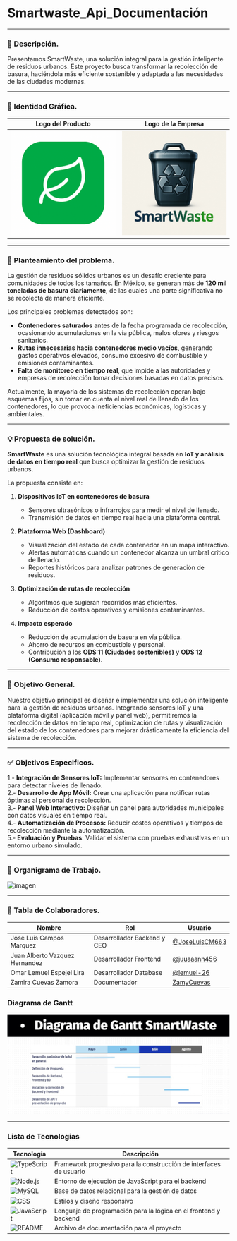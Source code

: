 # Smartwaste_Api_Documentación
<HR>

### 📌 Descripción.
Presentamos SmartWaste, una solución integral para la gestión inteligente de residuos urbanos. Este proyecto busca transformar la recolección de basura, haciéndola más eficiente sostenible y adaptada a las necesidades de las ciudades modernas.
<HR>

### 🏢 Identidad Gráfica.

| Logo del Producto | Logo de la Empresa |
|-----------------------|---------------------|
| ![producto](https://github.com/juuaaann456/imagenes/blob/60d686ad19d3823662800c36d28a34da9b9a95bd/imagenes/logoo.png) | ![empresa](https://github.com/juuaaann456/imagenes/blob/60d686ad19d3823662800c36d28a34da9b9a95bd/imagenes/Imagen%20de%20WhatsApp%202025-08-18%20a%20las%2017.13.11_fc17be83.jpg) |
<HR>

### 📝 Planteamiento del problema.
La gestión de residuos sólidos urbanos es un desafío creciente para comunidades de todos los tamaños. En México, se generan más de **120 mil toneladas de basura diariamente**, de las cuales una parte significativa no se recolecta de manera eficiente.  

Los principales problemas detectados son:  
- **Contenedores saturados** antes de la fecha programada de recolección, ocasionando acumulaciones en la vía pública, malos olores y riesgos sanitarios.  
- **Rutas innecesarias hacia contenedores medio vacíos**, generando gastos operativos elevados, consumo excesivo de combustible y emisiones contaminantes.  
- **Falta de monitoreo en tiempo real**, que impide a las autoridades y empresas de recolección tomar decisiones basadas en datos precisos.  

Actualmente, la mayoría de los sistemas de recolección operan bajo esquemas fijos, sin tomar en cuenta el nivel real de llenado de los contenedores, lo que provoca ineficiencias económicas, logísticas y ambientales.  
<HR>

### 💡 Propuesta de solución.
**SmartWaste** es una solución tecnológica integral basada en **IoT y análisis de datos en tiempo real** que busca optimizar la gestión de residuos urbanos.  

La propuesta consiste en:  
1. **Dispositivos IoT en contenedores de basura**  
   - Sensores ultrasónicos o infrarrojos para medir el nivel de llenado.  
   - Transmisión de datos en tiempo real hacia una plataforma central.  

2. **Plataforma Web (Dashboard)**  
   - Visualización del estado de cada contenedor en un mapa interactivo.  
   - Alertas automáticas cuando un contenedor alcanza un umbral crítico de llenado.  
   - Reportes históricos para analizar patrones de generación de residuos.  

3. **Optimización de rutas de recolección**  
   - Algoritmos que sugieran recorridos más eficientes.  
   - Reducción de costos operativos y emisiones contaminantes.  

4. **Impacto esperado**  
   - Reducción de acumulación de basura en vía pública.  
   - Ahorro de recursos en combustible y personal.  
   - Contribución a los **ODS 11 (Ciudades sostenibles)** y **ODS 12 (Consumo responsable)**.  
<HR>

### 🎯 Objetivo General.
Nuestro objetivo principal es diseñar e implementar una solución inteligente para la gestión de residuos urbanos. Integrando sensores IoT y una plataforma digital (aplicación móvil y panel web), permitiremos la recolección de datos en tiempo real, optimización de rutas y visualización del estado de los contenedores para mejorar drásticamente la eficiencia del sistema de recolección.
<HR>

### ✅ Objetivos Especificos.

1.- **Integración de Sensores IoT:** Implementar sensores en contenedores para detectar niveles de llenado. <br>
2.- **Desarrollo de App Móvil:** Crear una aplicación para notificar rutas óptimas al personal de recolección. <br>
3.- **Panel Web Interactivo:** Diseñar un panel para autoridades municipales con datos visuales en tiempo real. <br>
4.- **Automatización de Procesos:** Reducir costos operativos y tiempos de recolección mediante la automatización.<br>
5.- **Evaluación y Pruebas**: Validar el sistema con pruebas exhaustivas en un entorno urbano simulado. <br>


<HR>

### 👥 Organigrama de Trabajo.
![imagen](https://github.com/JoseLuisCM663/Smartwaste_Api_Documentacion/blob/86cdf40d21da69aaa7d1eef4ace5a0b3baa81c7a/imagenes/WhatsApp%20Image%202025-08-14%20at%201.55.13%20PM.jpeg)
<HR>

### 👥 Tabla de Colaboradores.

| Nombre                        | Rol                          | Usuario               |  
|-------------------------------|------------------------------|-----------------------|  
| Jose Luis Campos Marquez      | Desarrollador Backend y CEO       | [@JoseLuisCM663](https://github.com/JoseLuisCM663)         |  
| Juan Alberto Vazquez Hernandez | Desarrollador Frontend       | [@juuaaann456](https://github.com/juuaaann456)           |  
| Omar Lemuel Espejel Lira       | Desarrollador Database       | [@lemuel-26](https://github.com/lemuel-26)             |  
| Zamira Cuevas Zamora   | Documentador           | [ZamyCuevas](https://github.com/ZamyCuevas)         |  

### Diagrama de Gantt
![gantt](https://github.com/juuaaann456/imagenes/blob/60d686ad19d3823662800c36d28a34da9b9a95bd/imagenes/Imagen%20de%20WhatsApp%202025-08-18%20a%20las%2016.58.06_bde5a783.jpg)
<HR>

### Lista de Tecnologias
| Tecnología      | Descripción                                                                      |
|-----------------|----------------------------------------------------------------------------------|
| ![TypeScript](https://img.shields.io/badge/TypeScript-007ACC?style=for-the-badge&logo=typescript&logoColor=white)   | Framework progresivo para la construcción de interfaces de usuario |
| ![Node.js](https://img.shields.io/badge/Node.js-Server-green)         | Entorno de ejecución de JavaScript para el backend |
| ![MySQL](https://img.shields.io/badge/MySQL-005C84?style=for-the-badge&logo=mysql&logoColor=white)          | Base de datos relacional para la gestión de datos |
| ![CSS](https://img.shields.io/badge/CSS3-1572B6?style=for-the-badge&logo=css3&logoColor=white)                  | Estilos y diseño responsivo |
| ![JavaScript](https://img.shields.io/badge/JavaScript-323330?style=for-the-badge&logo=javascript&logoColor=F7DF1E) | Lenguaje de programación para la lógica en el frontend y backend |
| ![README](https://img.shields.io/badge/README-Documentation-lightgrey) | Archivo de documentación para el proyecto |
